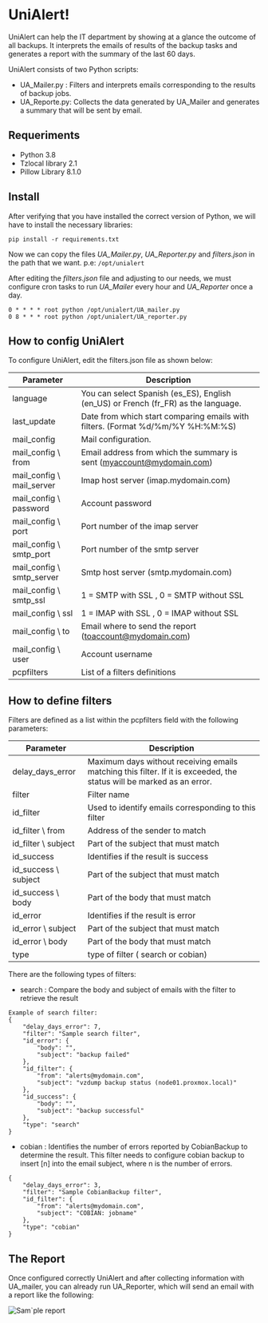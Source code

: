 UniAlert!
=====

UniAlert can help the IT department by showing at a glance the outcome of all backups. It interprets the emails of results of the backup tasks and generates a report with the summary of the last 60 days.

UniAlert consists of two Python scripts:

- UA_Mailer.py : Filters and interprets emails corresponding to the results of backup jobs.
- UA_Reporte.py: Collects the data generated by UA_Mailer and generates a summary that will be sent by email.

Requeriments
-----------------
- Python 3.8
- Tzlocal library 2.1 
- Pillow Library 8.1.0

Install
-----------------

After verifying that you have installed the correct version of Python, we will have to install the necessary libraries:

```
pip install -r requirements.txt
```

Now we can copy the files *UA_Mailer.py*, *UA_Reporter.py* and *filters.json* in the path that we want.  p.e: `/opt/unialert`

After editing the *filters.json* file and adjusting to our needs, we must configure cron tasks to run *UA_Mailer* every hour and *UA_Reporter* once a day.

```
0 * * * * root python /opt/unialert/UA_mailer.py
0 8 * * * root python /opt/unialert/UA_reporter.py
```

How to config UniAlert
-----------------------------
To configure UniAlert, edit the filters.json file as shown below:

| Parameter                  |  Description
----------------------|----------------------
|language  |  You can select Spanish (es_ES), English (en_US) or French (fr_FR) as the language.|
|last_update  | Date from which start comparing emails with filters. (Format %d/%m/%Y %H:%M:%S) |
|mail_config| Mail configuration. |
|mail_config \ from | Email address from which the summary is sent (myaccount@mydomain.com)|
|mail_config \ mail_server | Imap host server  (imap.mydomain.com)|
|mail_config \ password | Account password |
|mail_config \ port | Port number of the imap server|
|mail_config \ smtp_port | Port number of the smtp server|
|mail_config \ smtp_server | Smtp host server  (smtp.mydomain.com)|
|mail_config \ smtp_ssl | 1 = SMTP with SSL , 0 = SMTP without SSL |
|mail_config \ ssl | 1 = IMAP with SSL , 0 = IMAP without SSL |
|mail_config \ to | Email where to send the report (toaccount@mydomain.com) |
|mail_config \ user | Account username |
|pcpfilters| List of a filters definitions|

How to define filters
-------------------------
Filters are defined as a list within the pcpfilters field with the following parameters:

| Parameter                  |  Description
----------------------|----------------------
|delay_days_error | Maximum days without receiving emails matching this filter. If it is exceeded, the status will be marked as an error. |
|filter| Filter name|
|id_filter| Used to identify emails corresponding to this filter|
|id_filter \ from | Address of the sender to match |
|id_filter \ subject | Part of the subject that must match|
|id_success | Identifies if the result is success |
|id_success \ subject| Part of the subject that must match|
|id_success \ body | Part of the body that must match|
|id_error | Identifies if the result is error |
|id_error \ subject| Part of the subject that must match|
|id_error \ body | Part of the body that must match|
|type | type of filter ( search or cobian) |


There are the following types of filters:

- search : Compare the body and subject of emails with the filter to retrieve the result
```
Example of search filter:
{
    "delay_days_error": 7, 
    "filter": "Sample search filter", 
    "id_error": {
        "body": "", 
        "subject": "backup failed"
    }, 
    "id_filter": {
        "from": "alerts@mydomain.com", 
        "subject": "vzdump backup status (node01.proxmox.local)"
    }, 
    "id_success": {
        "body": "", 
        "subject": "backup successful"
    }, 
    "type": "search"
}
```

- cobian : Identifies the number of errors reported by CobianBackup to determine the result. This filter needs to configure cobian backup to insert [n] into the email subject, where n is the number of errors.
```
{
    "delay_days_error": 3, 
    "filter": "Sample CobianBackup filter", 
    "id_filter": {
        "from": "alerts@mydomain.com", 
        "subject": "COBIAN: jobname"
    }, 
    "type": "cobian"
}
```

The Report
---------------
Once configured correctly UniAlert and after collecting information with UA_mailer, you can already run UA_Reporter, which will send an email with a report like the following:

![Sam`ple report](http://www.pcpractico.es/img2/reportpng.PNG)